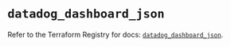 # `datadog_dashboard_json`

Refer to the Terraform Registry for docs: [`datadog_dashboard_json`](https://registry.terraform.io/providers/datadog/datadog/3.66.0/docs/resources/dashboard_json).
